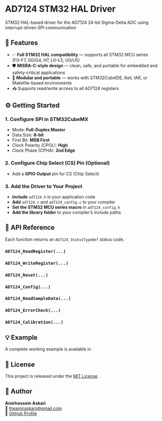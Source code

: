 # AD7124 STM32 HAL Driver

STM32 HAL-based driver for the AD7124 24-bit Sigma-Delta ADC using interrupt-driven SPI communication

## 🔧 Features
- ✅ **Full STM32 HAL compatibility** — supports all STM32 MCU series (F0–F7, G0/G4, H7, L0–L5, U0/U5)
- 🛡️ **MISRA-C-style design** — clean, safe, and portable for embedded and safety-critical applications
- 🔄 **Modular and portable** — works with STM32CubeIDE, Keil, IAR, or Makefile-based environments
- 📥 Supports read/write access to all AD7124 registers

## ⚙️ Getting Started

### 1. Configure SPI in STM32CubeMX
- Mode: **Full-Duplex Master**
- Data Size: **8-bit**
- First Bit: **MSB First**
- Clock Polarity (CPOL): **High**
- Clock Phase (CPHA): **2nd Edge**

### 2. Configure Chip Select (CS) Pin (Optional)
- Add a **GPIO Output** pin for CS (Chip Select)

### 3. Add the Driver to Your Project
- **Include** `ad7124.h` in your application code
- **Add** `ad7124.c` and `ad7124_config.c` to your compiler
- **Set the STM32 MCU series macro** in `ad7124_config.h`
- **Add the library folder** to your compiler’s include paths

## 🧪 API Reference
Each function returns an `AD7124_StatusTypeDef` status code.

### `AD7124_ReadRegister(...)`  

### `AD7124_WriteRegister(...)`  

### `AD7124_Reset(...)`  

### `AD7124_Config(...)`

### `AD7124_ReadSampleData(...)`

### `AD7124_ErrorCheck(...)`

### `AD7124_Calibration(...)`

## 💡 Example
A complete working example is available in

## 📜 License
This project is released under the [MIT License](./LICENSE).

## 👤 Author
**Amirhossein Askari**  
📧 theamiraskarii@gmail.com  
🔗 [GitHub Profile](https://github.com/AmirhoseinAskari)
